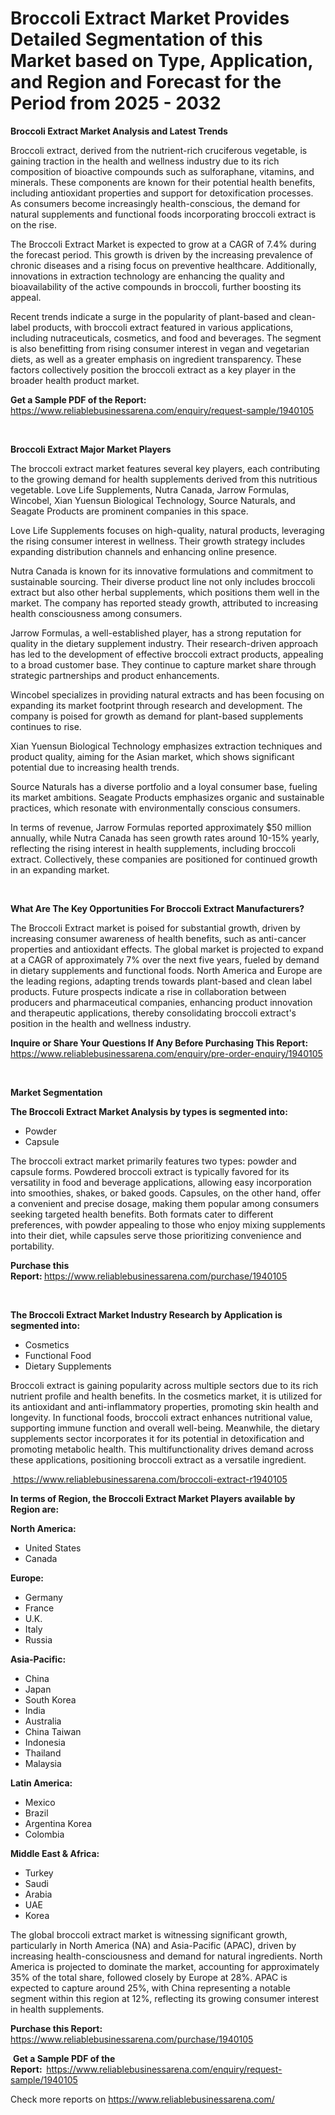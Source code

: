 <p><h1>Broccoli Extract Market Provides Detailed Segmentation of this Market based on Type, Application, and Region and Forecast for the Period from 2025 - 2032</h1></p><p><strong>Broccoli Extract Market Analysis and Latest Trends</strong></p>
<p><p>Broccoli extract, derived from the nutrient-rich cruciferous vegetable, is gaining traction in the health and wellness industry due to its rich composition of bioactive compounds such as sulforaphane, vitamins, and minerals. These components are known for their potential health benefits, including antioxidant properties and support for detoxification processes. As consumers become increasingly health-conscious, the demand for natural supplements and functional foods incorporating broccoli extract is on the rise.</p><p>The Broccoli Extract Market is expected to grow at a CAGR of 7.4% during the forecast period. This growth is driven by the increasing prevalence of chronic diseases and a rising focus on preventive healthcare. Additionally, innovations in extraction technology are enhancing the quality and bioavailability of the active compounds in broccoli, further boosting its appeal.</p><p>Recent trends indicate a surge in the popularity of plant-based and clean-label products, with broccoli extract featured in various applications, including nutraceuticals, cosmetics, and food and beverages. The segment is also benefitting from rising consumer interest in vegan and vegetarian diets, as well as a greater emphasis on ingredient transparency. These factors collectively position the broccoli extract as a key player in the broader health product market.</p></p>
<p><strong>Get a Sample PDF of the Report:&nbsp;</strong> <a href="https://www.reliablebusinessarena.com/enquiry/request-sample/1940105?utm_campaign=3181&utm_medium=2&utm_source=Github&utm_content=ia&utm_term=30032025&utm_id=broccoli-extract">https://www.reliablebusinessarena.com/enquiry/request-sample/1940105</a></p>
<p>&nbsp;</p>
<p><strong>Broccoli Extract Major Market Players</strong></p>
<p><p>The broccoli extract market features several key players, each contributing to the growing demand for health supplements derived from this nutritious vegetable. Love Life Supplements, Nutra Canada, Jarrow Formulas, Wincobel, Xian Yuensun Biological Technology, Source Naturals, and Seagate Products are prominent companies in this space.</p><p>Love Life Supplements focuses on high-quality, natural products, leveraging the rising consumer interest in wellness. Their growth strategy includes expanding distribution channels and enhancing online presence.</p><p>Nutra Canada is known for its innovative formulations and commitment to sustainable sourcing. Their diverse product line not only includes broccoli extract but also other herbal supplements, which positions them well in the market. The company has reported steady growth, attributed to increasing health consciousness among consumers.</p><p>Jarrow Formulas, a well-established player, has a strong reputation for quality in the dietary supplement industry. Their research-driven approach has led to the development of effective broccoli extract products, appealing to a broad customer base. They continue to capture market share through strategic partnerships and product enhancements.</p><p>Wincobel specializes in providing natural extracts and has been focusing on expanding its market footprint through research and development. The company is poised for growth as demand for plant-based supplements continues to rise.</p><p>Xian Yuensun Biological Technology emphasizes extraction techniques and product quality, aiming for the Asian market, which shows significant potential due to increasing health trends.</p><p>Source Naturals has a diverse portfolio and a loyal consumer base, fueling its market ambitions. Seagate Products emphasizes organic and sustainable practices, which resonate with environmentally conscious consumers. </p><p>In terms of revenue, Jarrow Formulas reported approximately $50 million annually, while Nutra Canada has seen growth rates around 10-15% yearly, reflecting the rising interest in health supplements, including broccoli extract. Collectively, these companies are positioned for continued growth in an expanding market.</p></p>
<p>&nbsp;</p>
<p><strong>What Are The Key Opportunities For Broccoli Extract Manufacturers?</strong></p>
<p><p>The Broccoli Extract market is poised for substantial growth, driven by increasing consumer awareness of health benefits, such as anti-cancer properties and antioxidant effects. The global market is projected to expand at a CAGR of approximately 7% over the next five years, fueled by demand in dietary supplements and functional foods. North America and Europe are the leading regions, adapting trends towards plant-based and clean label products. Future prospects indicate a rise in collaboration between producers and pharmaceutical companies, enhancing product innovation and therapeutic applications, thereby consolidating broccoli extract's position in the health and wellness industry.</p></p>
<p><strong>Inquire or Share Your Questions If Any Before Purchasing This Report:</strong> <a href="https://www.reliablebusinessarena.com/enquiry/pre-order-enquiry/1940105?utm_campaign=3181&utm_medium=2&utm_source=Github&utm_content=ia&utm_term=30032025&utm_id=broccoli-extract">https://www.reliablebusinessarena.com/enquiry/pre-order-enquiry/1940105</a></p>
<p>&nbsp;</p>
<p><strong>Market Segmentation</strong></p>
<p><strong>The Broccoli Extract Market Analysis by types is segmented into:</strong></p>
<p><ul><li>Powder</li><li>Capsule</li></ul></p>
<p><p>The broccoli extract market primarily features two types: powder and capsule forms. Powdered broccoli extract is typically favored for its versatility in food and beverage applications, allowing easy incorporation into smoothies, shakes, or baked goods. Capsules, on the other hand, offer a convenient and precise dosage, making them popular among consumers seeking targeted health benefits. Both formats cater to different preferences, with powder appealing to those who enjoy mixing supplements into their diet, while capsules serve those prioritizing convenience and portability.</p></p>
<p><strong>Purchase this Report:&nbsp;</strong><a href="https://www.reliablebusinessarena.com/purchase/1940105?utm_campaign=3181&utm_medium=2&utm_source=Github&utm_content=ia&utm_term=30032025&utm_id=broccoli-extract">https://www.reliablebusinessarena.com/purchase/1940105</a></p>
<p>&nbsp;</p>
<p><strong>The Broccoli Extract Market Industry Research by Application is segmented into:</strong></p>
<p><ul><li>Cosmetics</li><li>Functional Food</li><li>Dietary Supplements</li></ul></p>
<p><p>Broccoli extract is gaining popularity across multiple sectors due to its rich nutrient profile and health benefits. In the cosmetics market, it is utilized for its antioxidant and anti-inflammatory properties, promoting skin health and longevity. In functional foods, broccoli extract enhances nutritional value, supporting immune function and overall well-being. Meanwhile, the dietary supplements sector incorporates it for its potential in detoxification and promoting metabolic health. This multifunctionality drives demand across these applications, positioning broccoli extract as a versatile ingredient.</p></p>
<p><a href="https://www.reliablebusinessarena.com/broccoli-extract-r1940105?utm_campaign=3181&utm_medium=2&utm_source=Github&utm_content=ia&utm_term=30032025&utm_id=broccoli-extract">&nbsp;https://www.reliablebusinessarena.com/broccoli-extract-r1940105</a></p>
<p><strong>In terms of Region, the Broccoli Extract Market Players available by Region are:</strong></p>
<p>
    <p> <strong> North America: </strong>
        <ul>
            <li>United States</li>
            <li>Canada</li>
        </ul>
        </p> 
    <p> <strong> Europe: </strong>
        <ul>
            <li>Germany</li>
            <li>France</li>
            <li>U.K.</li>
            <li>Italy</li>
            <li>Russia</li>
        </ul>
        </p> 
    <p> <strong> Asia-Pacific: </strong>
        <ul>
            <li>China</li>
            <li>Japan</li>
            <li>South Korea</li>
            <li>India</li>
            <li>Australia</li>
            <li>China Taiwan</li>
            <li>Indonesia</li>
            <li>Thailand</li>
            <li>Malaysia</li>
        </ul>
        </p> 
    <p> <strong> Latin America: </strong>
        <ul>
            <li>Mexico</li>
            <li>Brazil</li>
            <li>Argentina Korea</li>
            <li>Colombia</li>
        </ul>
        </p> 
    <p> <strong> Middle East & Africa: </strong>
        <ul>
            <li>Turkey</li>
            <li>Saudi</li>
            <li>Arabia</li>
            <li>UAE</li>
            <li>Korea</li>
        </ul>
    </p>
    </p>
<p><p>The global broccoli extract market is witnessing significant growth, particularly in North America (NA) and Asia-Pacific (APAC), driven by increasing health-consciousness and demand for natural ingredients. North America is projected to dominate the market, accounting for approximately 35% of the total share, followed closely by Europe at 28%. APAC is expected to capture around 25%, with China representing a notable segment within this region at 12%, reflecting its growing consumer interest in health supplements.</p></p>
<p><strong>Purchase this Report: </strong><a href="https://www.reliablebusinessarena.com/purchase/1940105?utm_campaign=3181&utm_medium=2&utm_source=Github&utm_content=ia&utm_term=30032025&utm_id=broccoli-extract">https://www.reliablebusinessarena.com/purchase/1940105</a></p>
<p>&nbsp;<strong>Get a Sample PDF of the Report:&nbsp;&nbsp;</strong><a href="https://www.reliablebusinessarena.com/enquiry/request-sample/1940105?utm_campaign=3181&utm_medium=2&utm_source=Github&utm_content=ia&utm_term=30032025&utm_id=broccoli-extract">https://www.reliablebusinessarena.com/enquiry/request-sample/1940105</a></p>
<p><strong></strong></p>
<p>Check more reports on <a href="https://www.reliablebusinessarena.com/?utm_campaign=3181&utm_medium=2&utm_source=Github&utm_content=ia&utm_term=30032025&utm_id=broccoli-extract">https://www.reliablebusinessarena.com/</a></p>